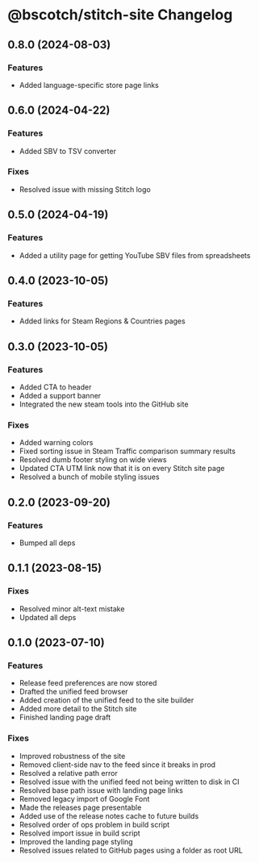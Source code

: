 # @bscotch/stitch-site Changelog

## 0.8.0 (2024-08-03)

### Features

- Added language-specific store page links

## 0.6.0 (2024-04-22)

### Features

- Added SBV to TSV converter

### Fixes

- Resolved issue with missing Stitch logo

## 0.5.0 (2024-04-19)

### Features

- Added a utility page for getting YouTube SBV files from spreadsheets

## 0.4.0 (2023-10-05)

### Features

- Added links for Steam Regions & Countries pages

## 0.3.0 (2023-10-05)

### Features

- Added CTA to header
- Added a support banner
- Integrated the new steam tools into the GitHub site

### Fixes

- Added warning colors
- Fixed sorting issue in Steam Traffic comparison summary results
- Resolved dumb footer styling on wide views
- Updated CTA UTM link now that it is on every Stitch site page
- Resolved a bunch of mobile styling issues

## 0.2.0 (2023-09-20)

### Features

- Bumped all deps

## 0.1.1 (2023-08-15)

### Fixes

- Resolved minor alt-text mistake
- Updated all deps

## 0.1.0 (2023-07-10)

### Features

- Release feed preferences are now stored
- Drafted the unified feed browser
- Added creation of the unified feed to the site builder
- Added more detail to the Stitch site
- Finished landing page draft

### Fixes

- Improved robustness of the site
- Removed client-side nav to the feed since it breaks in prod
- Resolved a relative path error
- Resolved issue with the unified feed not being written to disk in CI
- Resolved base path issue with landing page links
- Removed legacy import of Google Font
- Made the releases page presentable
- Added use of the release notes cache to future builds
- Resolved order of ops problem in build script
- Resolved import issue in build script
- Improved the landing page styling
- Resolved issues related to GitHub pages using a folder as root URL